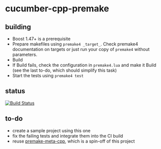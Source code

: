 cucumber-cpp-premake
====================

building
--------

- Boost 1.47+ is a prerequisite
- Prepare makefiles using `premake4 _target_`. Check premake4 documentation on targets or just run your copy of `premake4` without parameters.
- Build
- If Build fails, check the configuration in `premake4.lua` and make it Build (see the last to-do, which should simplify this task)
- Start the tests using `premake4 test`

status
------

[![Build Status](https://travis-ci.org/d-led/cucumber-cpp-premake.png?branch=master)](https://travis-ci.org/d-led/cucumber-cpp-premake)

to-do
-----

- create a sample project using this one
- fix the failing tests and integrate them into the CI build
- reuse [premake-meta-cpp](https://github.com/d-led/premake-meta-cpp), which is a spin-off of this project
